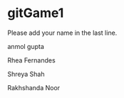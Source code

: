 # gitGame1
Please add your name in the last line. 





anmol gupta

Rhea Fernandes

Shreya Shah


Rakhshanda Noor
